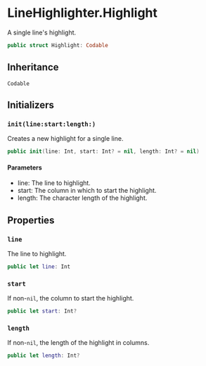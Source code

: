 # LineHighlighter.Highlight

A single line's highlight.

``` swift
public struct Highlight: Codable 
```

## Inheritance

`Codable`

## Initializers

### `init(line:start:length:)`

Creates a new highlight for a single line.

``` swift
public init(line: Int, start: Int? = nil, length: Int? = nil) 
```

#### Parameters

  - line: The line to highlight.
  - start: The column in which to start the highlight.
  - length: The character length of the highlight.

## Properties

### `line`

The line to highlight.

``` swift
public let line: Int
```

### `start`

If non-`nil`, the column to start the highlight.

``` swift
public let start: Int?
```

### `length`

If non-`nil`, the length of the highlight in columns.

``` swift
public let length: Int?
```
